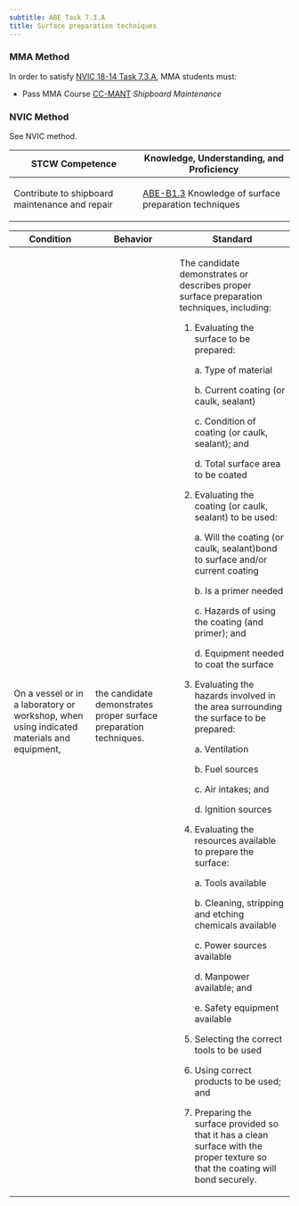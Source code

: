 ```yaml
---
subtitle: ABE Task 7.3.A 
title: Surface preparation techniques
---
```



### MMA Method

In order to satisfy  [NVIC 18-14  Task  7.3.A]({{site.baseurl}}/assets/images/nvic-18-14.pdf), MMA students must:

* Pass MMA Course [CC-MANT]( {{site.baseurl}}/courses/CC-MANT) *Shipboard Maintenance*


### NVIC Method

<a onclick="togglevisibility('nvic_methods')" >See NVIC method.</a>

<div id='nvic_methods' class='hide'>

<table>
<thead>
<tr>
<th class='forty'> STCW Competence </th>
<th class='sixty'> Knowledge, Understanding, and Proficiency </th>
</tr>
</thead>




<tbody>
<tr><td markdown='1'>

Contribute to shipboard maintenance and repair

</td><td markdown='1'>

[ABE-B1.3](../../tables/35.html#ABE-B1.3) Knowledge of surface preparation techniques

</td></tr>


</tbody>
</table>


<table>
<thead>
<tr><th class='twenty'>  Condition </th><th class='twenty'> Behavior </th><th  class='sixty'>Standard </th></tr>
</thead>
<tbody >



<tr><td markdown='1'>

On a vessel or in a laboratory or workshop, when using indicated materials and equipment,

</td><td markdown='1'>

the candidate demonstrates proper surface preparation techniques.

<br>

<div class="tooltip">
<span class="tooltiptext">
</span>
</div>


</td><td markdown='1'>

The candidate demonstrates or describes proper surface preparation techniques, including: 

1. Evaluating the surface to be prepared: 

	a. Type of material

	b. Current coating (or caulk, sealant)

	c. Condition of coating (or caulk, sealant); and

 	d. Total surface area to be coated
2. Evaluating the coating (or caulk, sealant) to be used: 

	a. Will the coating (or caulk, sealant)bond to surface and/or current coating

	b. Is a primer needed

	c. Hazards of using the coating (and primer); and 

	d. Equipment needed to coat the surface
3. Evaluating the hazards involved in the area surrounding the surface to be prepared: 
	
	a. Ventilation
	
	b. Fuel sources
	
	c. Air intakes; and 
	
	d. Ignition sources
4. Evaluating the resources available to prepare the surface:

	a. Tools available

	b. Cleaning, stripping and etching chemicals available

	c. Power sources available

	d. Manpower available; and
 
	e. Safety equipment available

5. Selecting the correct tools to be used
6. Using correct products to be used; and 
7. Preparing the surface provided so that it has a clean surface with the proper texture so that the coating will bond securely. 

</td></tr>
</tbody>
</table>
</div>
